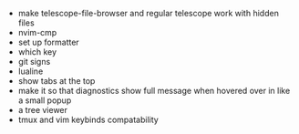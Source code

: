 * make telescope-file-browser and regular telescope work with hidden files
* nvim-cmp
* set up formatter
* which key
* git signs
* lualine
* show tabs at the top
* make it so that diagnostics show full message when hovered over in like a small popup
* a tree viewer
* tmux and vim keybinds compatability
